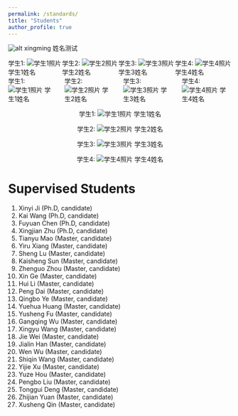 ```yaml
---
permalink: /standards/
title: "Students"
author_profile: true
---
```


![alt xingming](../images/bio-photo-2.jpg "xingming")
姓名测试

<div style="display: flex; justify-content: space-between;">
    <div>学生1: <img src="../images/bio-photo-2.jpg" alt="学生1照片"> 学生1姓名</div>
    <div>学生2: <img src="../images/bio-photo-2.jpg" alt="学生2照片"> 学生2姓名</div>
    <div>学生3: <img src="../images/bio-photo-2.jpg" alt="学生3照片"> 学生3姓名</div>
    <div>学生4: <img src="../images/bio-photo-2.jpg" alt="学生4照片"> 学生4姓名</div>
</div>


<div style="display: flex; justify-content: space-between;">
    <div style="margin-right: 20px;">学生1: <img src="../images/bio-photo-2.jpg" alt="学生1照片"> 学生1姓名</div>
    <div style="margin-right: 20px;">学生2: <img src="../images/bio-photo-2.jpg" alt="学生2照片"> 学生2姓名</div>
    <div style="margin-right: 20px;">学生3: <img src="../images/bio-photo-2.jpg" alt="学生3照片"> 学生3姓名</div>
    <div>学生4: <img src="../images/bio-photo-2.jpg" alt="学生4照片"> 学生4姓名</div>
</div>




<p align="center">学生1: <img src="../images/bio-photo-2.jpg" alt="学生1照片"> 学生1姓名</p>
<p align="center">学生2: <img src="../images/bio-photo-2.jpg" alt="学生2照片"> 学生2姓名</p>
<p align="center">学生3: <img src="../images/bio-photo-2.jpg" alt="学生3照片"> 学生3姓名</p>
<p align="center">学生4: <img src="../images/bio-photo-2.jpg" alt="学生4照片"> 学生4姓名</p>





Supervised Students 
======

1. Xinyi Ji (Ph.D, candidate)
1. Kai Wang (Ph.D, candidate)
1. Fuyuan Chen (Ph.D, candidate)
1. Xingjian Zhu (Ph.D, candidate)
1. Tianyu Mao (Master, candidate)
1. Yiru Xiang (Master, candidate)
1. Sheng Lu (Master, candidate)
1. Kaisheng Sun (Master, candidate)
1. Zhenguo Zhou (Master, candidate)
1. Xin Ge (Master, candidate)
1. Hui Li (Master, candidate)
1. Peng Dai (Master, candidate)
1. Qingbo Ye (Master, candidate)
1. Yuehua Huang (Master, candidate)
1. Yusheng Fu (Master, candidate)
1. Gangqing Wu (Master, candidate)
1. Xingyu Wang (Master, candidate)
1. Jie Wei (Master, candidate)
1. Jialin Han (Master, candidate)
1. Wen Wu (Master, candidate)
1. Shiqin Wang (Master, candidate)
1. Yijie Xu (Master, candidate)
1. Yuze Hou (Master, candidate)
1. Pengbo Liu (Master, candidate)
1. Tonggui Deng (Master, candidate)
1. Zhijian Yuan (Master, candidate)
1. Xusheng Qin (Master, candidate)




